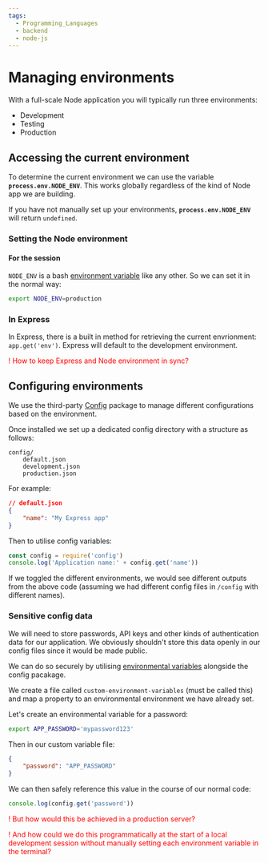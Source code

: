 ```yaml
---
tags:
  - Programming_Languages
  - backend
  - node-js
---
```


# Managing environments 

With a full-scale Node application you will typically run three environments:
* Development
* Testing
* Production

## Accessing the current environment

To determine the current environment we can use the variable **`process.env.NODE_ENV`**. This works globally regardless of the kind of Node app we are building. 

If you have not manually set up your environments, **`process.env.NODE_ENV`** will return `undefined`.

### Setting the Node environment
#### For the session
`NODE_ENV` is a bash [environment variable](/Programming_Languages/Shell_Scripting/Environmental_and_shell_variables.md) like any other. So we can set it in the normal way:

```bash
export NODE_ENV=production
```

### In Express
In Express, there is a built in method for retrieving the current envrionment: `app.get('env')`. Express will default to the development environment. 

<p style="color:red">! How to keep Express and Node environment in sync?</p>

## Configuring environments 

We use the third-party [Config](https://github.com/node-config/node-config) package to manage different configurations based on the environment. 

Once installed we set up a dedicated config directory with a structure as follows:

```
config/
    default.json
    development.json
    production.json
```

For example: 

```json
// default.json 
{
    "name": "My Express app"
}
```
Then to utilise config variables:

```js
const config = require('config')
console.log('Application name:' + config.get('name'))
```

If we toggled the different environments, we would see different outputs from the above code (assuming we had different config files in `/config` with different names).

### Sensitive config data

We will need to store passwords, API keys and other kinds of authentication data for our application. We obviously shouldn't store this data openly in our config files since it would be made public. 

We can do so securely by utilising [environmental variables](../Shell_Scripting/Environmental_and_shell_variables.md) alongside the config pacakage.

We create a file called `custom-environment-variables` (must be called this) and map a property to an environmental environment we have already set.

Let's create an environmental variable for a password:
```bash
export APP_PASSWORD='mypassword123'
```

Then in our custom variable file:

```json
{
    "password": "APP_PASSWORD"
}

```

We can then safely reference this value in the course of our normal code:
```js
console.log(config.get('password'))
```

<p style="color:red">! But how would this be achieved in a production server?</p>


<p style="color:red">! And how could we do this programmatically at the start of a local development session without manually setting each environment variable in the terminal?</p>
